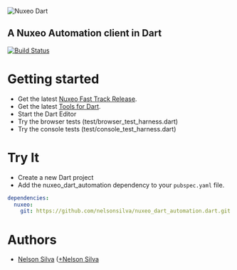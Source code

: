 ![Nuxeo Dart](https://raw.github.com/nelsonsilva/nuxeo_dart_automation/master/resources/nuxeo_dart.png)

## A Nuxeo Automation client in Dart

[![Build Status](https://drone.io/github.com/nelsonsilva/nuxeo_dart_automation/status.png)](https://drone.io/github.com/nelsonsilva/nuxeo_dart_automation/latest)

# Getting started

* Get the latest [Nuxeo Fast Track Release](http://www.nuxeo.com/en/downloads).
* Get the latest [Tools for Dart](http://www.dartlang.org/tools/).
* Start the Dart Editor
* Try the browser tests (test/browser_test_harness.dart)
* Try the console tests (test/console_test_harness.dart)

# Try It

* Create a new Dart project
* Add the nuxeo_dart_automation dependency to your `pubspec.yaml` file.
```yaml
dependencies:
  nuxeo:
    git: https://github.com/nelsonsilva/nuxeo_dart_automation.dart.git
```

# Authors
 * [Nelson Silva](https://github.com/nelsonsilva) ([+Nelson Silva](https://plus.google.com/114313790760784276282/)




